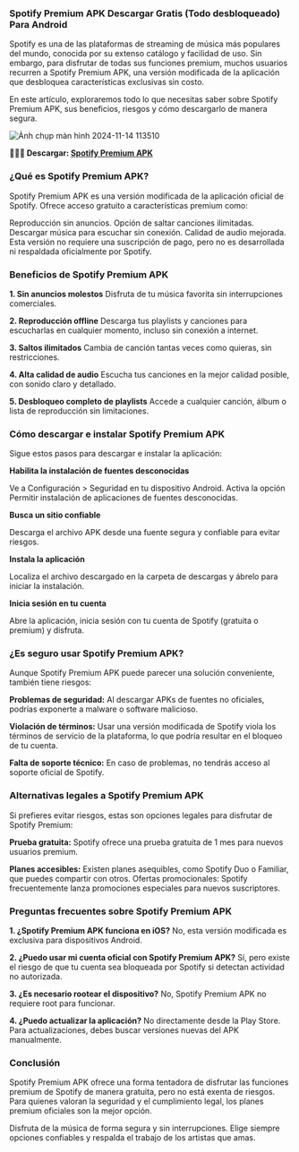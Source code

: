 ### Spotify Premium APK Descargar Gratis (Todo desbloqueado) Para Android
Spotify es una de las plataformas de streaming de música más populares del mundo, conocida por su extenso catálogo y facilidad de uso. Sin embargo, para disfrutar de todas sus funciones premium, muchos usuarios recurren a Spotify Premium APK, una versión modificada de la aplicación que desbloquea características exclusivas sin costo.

En este artículo, exploraremos todo lo que necesitas saber sobre Spotify Premium APK, sus beneficios, riesgos y cómo descargarlo de manera segura.

![Ảnh chụp màn hình 2024-11-14 113510](https://github.com/user-attachments/assets/c1380099-eb80-4b7b-9e0b-2bfa202796cb)

**🌈🙋‍♀️ Descargar: [Spotify Premium APK](https://spotify-apk.modilimitado.io)**

### ¿Qué es Spotify Premium APK?
Spotify Premium APK es una versión modificada de la aplicación oficial de Spotify. Ofrece acceso gratuito a características premium como:

Reproducción sin anuncios.
Opción de saltar canciones ilimitadas.
Descargar música para escuchar sin conexión.
Calidad de audio mejorada.
Esta versión no requiere una suscripción de pago, pero no es desarrollada ni respaldada oficialmente por Spotify.

### Beneficios de Spotify Premium APK

**1. Sin anuncios molestos**
Disfruta de tu música favorita sin interrupciones comerciales.

**2. Reproducción offline**
Descarga tus playlists y canciones para escucharlas en cualquier momento, incluso sin conexión a internet.

**3. Saltos ilimitados**
Cambia de canción tantas veces como quieras, sin restricciones.

**4. Alta calidad de audio**
Escucha tus canciones en la mejor calidad posible, con sonido claro y detallado.

**5. Desbloqueo completo de playlists**
Accede a cualquier canción, álbum o lista de reproducción sin limitaciones.
### Cómo descargar e instalar Spotify Premium APK
Sigue estos pasos para descargar e instalar la aplicación:

**Habilita la instalación de fuentes desconocidas**

Ve a Configuración > Seguridad en tu dispositivo Android.
Activa la opción Permitir instalación de aplicaciones de fuentes desconocidas.

**Busca un sitio confiable**

Descarga el archivo APK desde una fuente segura y confiable para evitar riesgos.

**Instala la aplicación**

Localiza el archivo descargado en la carpeta de descargas y ábrelo para iniciar la instalación.

**Inicia sesión en tu cuenta**

Abre la aplicación, inicia sesión con tu cuenta de Spotify (gratuita o premium) y disfruta.
### ¿Es seguro usar Spotify Premium APK?
Aunque Spotify Premium APK puede parecer una solución conveniente, también tiene riesgos:

**Problemas de seguridad:** Al descargar APKs de fuentes no oficiales, podrías exponerte a malware o software malicioso.

**Violación de términos:** Usar una versión modificada de Spotify viola los términos de servicio de la plataforma, lo que podría resultar en el bloqueo de tu cuenta.

**Falta de soporte técnico:** En caso de problemas, no tendrás acceso al soporte oficial de Spotify.
### Alternativas legales a Spotify Premium APK
Si prefieres evitar riesgos, estas son opciones legales para disfrutar de Spotify Premium:

**Prueba gratuita:** Spotify ofrece una prueba gratuita de 1 mes para nuevos usuarios premium.

**Planes accesibles:** Existen planes asequibles, como Spotify Duo o Familiar, que puedes compartir con otros.
Ofertas promocionales: Spotify frecuentemente lanza promociones especiales para nuevos suscriptores.
### Preguntas frecuentes sobre Spotify Premium APK

**1. ¿Spotify Premium APK funciona en iOS?**
No, esta versión modificada es exclusiva para dispositivos Android.

**2. ¿Puedo usar mi cuenta oficial con Spotify Premium APK?**
Sí, pero existe el riesgo de que tu cuenta sea bloqueada por Spotify si detectan actividad no autorizada.

**3. ¿Es necesario rootear el dispositivo?**
No, Spotify Premium APK no requiere root para funcionar.

**4. ¿Puedo actualizar la aplicación?**
No directamente desde la Play Store. Para actualizaciones, debes buscar versiones nuevas del APK manualmente.

### Conclusión
Spotify Premium APK ofrece una forma tentadora de disfrutar las funciones premium de Spotify de manera gratuita, pero no está exenta de riesgos. Para quienes valoran la seguridad y el cumplimiento legal, los planes premium oficiales son la mejor opción.

Disfruta de la música de forma segura y sin interrupciones. Elige siempre opciones confiables y respalda el trabajo de los artistas que amas.
